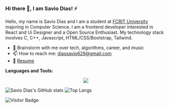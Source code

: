 ### Hi there 👋, I am Savio Dias! ⚡


Hello, my name is Savio Dias and I am a student at [FCRIT University](https://fcrit.ac.in/) majoring in Computer Science. I am a frontend developer interested in React and Ui Designer and a Open Source Enthusiast. My technology stack involves C, C++, Javascript, HTML/CSS/Bootstrap, Tailwind. 

<!-- - 🔭 I’m currently Contributing to asyncapi and layer5 -->
- 💬 Brainstorm with me over tech, algorithms, career, and music 
- 📫 How to reach me: diassavio629@gmail.com
- 📝 [Resume](https://drive.google.com/file/d/1pznoNsudbWWMpml0by3KZal1prRQ9bvy/view?usp=sharing)

**Languages and Tools:** 
<p align="center">
  <a href="https://skillicons.dev">
    <img src="https://skillicons.dev/icons?i=cpp,c,html,css,js,react,tailwind,nodejs,vscode,git,github,figma" />
  </a>
</p>


![Savio Dias's GitHub stats](https://github-readme-stats.vercel.app/api?username=Savio629&theme=tokyonight&show_icons=true)
![Top Langs](https://github-readme-stats.vercel.app/api/top-langs/?username=Savio629&hide_progress=true)

![Visitor Badge](https://visitor-badge.laobi.icu/badge?page_id=Savio629.Savio629)
